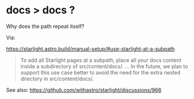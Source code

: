# docs > docs ?

Why does the path repeat itself?

Via:

https://starlight.astro.build/manual-setup/#use-starlight-at-a-subpath

> To add all Starlight pages at a subpath, place all your docs content inside a subdirectory of src/content/docs/.
> ...
> In the future, we plan to support this use case better to avoid the need for the extra nested directory in src/content/docs/.

See also: https://github.com/withastro/starlight/discussions/966
